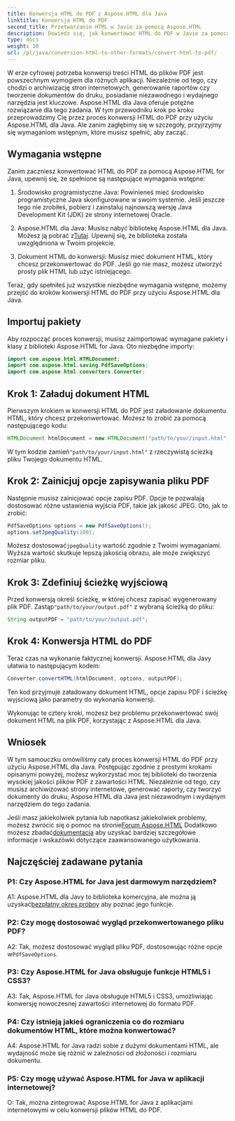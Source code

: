 ```yaml
---
title: Konwersja HTML do PDF z Aspose.HTML dla Java
linktitle: Konwersja HTML do PDF
second_title: Przetwarzanie HTML w Javie za pomocą Aspose.HTML
description: Dowiedz się, jak konwertować HTML do PDF w Javie za pomocą Aspose.HTML. Twórz wysokiej jakości pliki PDF z treści HTML bez wysiłku.
type: docs
weight: 10
url: /pl/java/conversion-html-to-other-formats/convert-html-to-pdf/
---
```

W erze cyfrowej potrzeba konwersji treści HTML do plików PDF jest powszechnym wymogiem dla różnych aplikacji. Niezależnie od tego, czy chodzi o archiwizację stron internetowych, generowanie raportów czy tworzenie dokumentów do druku, posiadanie niezawodnego i wydajnego narzędzia jest kluczowe. Aspose.HTML dla Java oferuje potężne rozwiązanie dla tego zadania. W tym przewodniku krok po kroku przeprowadzimy Cię przez proces konwersji HTML do PDF przy użyciu Aspose.HTML dla Java. Ale zanim zagłębimy się w szczegóły, przyjrzyjmy się wymaganiom wstępnym, które musisz spełnić, aby zacząć.

## Wymagania wstępne

Zanim zaczniesz konwertować HTML do PDF za pomocą Aspose.HTML for Java, upewnij się, że spełnione są następujące wymagania wstępne:

1. Środowisko programistyczne Java: Powinieneś mieć środowisko programistyczne Java skonfigurowane w swoim systemie. Jeśli jeszcze tego nie zrobiłeś, pobierz i zainstaluj najnowszą wersję Java Development Kit (JDK) ze strony internetowej Oracle.

2.  Aspose.HTML dla Java: Musisz nabyć bibliotekę Aspose.HTML dla Java. Możesz ją pobrać z[Tutaj](https://releases.aspose.com/html/java/). Upewnij się, że biblioteka została uwzględniona w Twoim projekcie.

3. Dokument HTML do konwersji: Musisz mieć dokument HTML, który chcesz przekonwertować do PDF. Jeśli go nie masz, możesz utworzyć prosty plik HTML lub użyć istniejącego.

Teraz, gdy spełniłeś już wszystkie niezbędne wymagania wstępne, możemy przejść do kroków konwersji HTML do PDF przy użyciu Aspose.HTML dla Java.

## Importuj pakiety

Aby rozpocząć proces konwersji, musisz zaimportować wymagane pakiety i klasy z biblioteki Aspose.HTML for Java. Oto niezbędne importy:

```java
import com.aspose.html.HTMLDocument;
import com.aspose.html.saving.PdfSaveOptions;
import com.aspose.html.converters.Converter;
```

## Krok 1: Załaduj dokument HTML

Pierwszym krokiem w konwersji HTML do PDF jest załadowanie dokumentu HTML, który chcesz przekonwertować. Możesz to zrobić za pomocą następującego kodu:

```java
HTMLDocument htmlDocument = new HTMLDocument("path/to/your/input.html");
```

 W tym kodzie zamień`"path/to/your/input.html"` z rzeczywistą ścieżką pliku Twojego dokumentu HTML.

## Krok 2: Zainicjuj opcje zapisywania pliku PDF

Następnie musisz zainicjować opcje zapisu PDF. Opcje te pozwalają dostosować różne ustawienia wyjścia PDF, takie jak jakość JPEG. Oto, jak to zrobić:

```java
PdfSaveOptions options = new PdfSaveOptions();
options.setJpegQuality(100);
```

 Możesz dostosować`jpegQuality` wartość zgodnie z Twoimi wymaganiami. Wyższa wartość skutkuje lepszą jakością obrazu, ale może zwiększyć rozmiar pliku.

## Krok 3: Zdefiniuj ścieżkę wyjściową

 Przed konwersją określ ścieżkę, w której chcesz zapisać wygenerowany plik PDF. Zastąp`"path/to/your/output.pdf"` z wybraną ścieżką do pliku:

```java
String outputPDF = "path/to/your/output.pdf";
```

## Krok 4: Konwersja HTML do PDF

Teraz czas na wykonanie faktycznej konwersji. Aspose.HTML dla Javy ułatwia to następującym kodem:

```java
Converter.convertHTML(htmlDocument, options, outputPDF);
```

Ten kod przyjmuje załadowany dokument HTML, opcje zapisu PDF i ścieżkę wyjściową jako parametry do wykonania konwersji.

Wykonując te cztery kroki, możesz bez problemu przekonwertować swój dokument HTML na plik PDF, korzystając z Aspose.HTML dla Java.

## Wniosek

W tym samouczku omówiliśmy cały proces konwersji HTML do PDF przy użyciu Aspose.HTML dla Java. Postępując zgodnie z prostymi krokami opisanymi powyżej, możesz wykorzystać moc tej biblioteki do tworzenia wysokiej jakości plików PDF z zawartości HTML. Niezależnie od tego, czy musisz archiwizować strony internetowe, generować raporty, czy tworzyć dokumenty do druku, Aspose.HTML dla Java jest niezawodnym i wydajnym narzędziem do tego zadania.

 Jeśli masz jakiekolwiek pytania lub napotkasz jakiekolwiek problemy, możesz zwrócić się o pomoc na stronie[Forum Aspose.HTML](https://forum.aspose.com/) Dodatkowo możesz zbadać[dokumentacja](https://reference.aspose.com/html/java/) aby uzyskać bardziej szczegółowe informacje i wskazówki dotyczące zaawansowanego użytkowania.

## Najczęściej zadawane pytania

### P1: Czy Aspose.HTML for Java jest darmowym narzędziem?
   
 A1: Aspose.HTML dla Javy to biblioteka komercyjna, ale można ją uzyskać[bezpłatny okres próbny](https://releases.aspose.com/) aby poznać jego funkcje.

### P2: Czy mogę dostosować wygląd przekonwertowanego pliku PDF?

 A2: Tak, możesz dostosować wygląd pliku PDF, dostosowując różne opcje w`PdfSaveOptions`.

### P3: Czy Aspose.HTML for Java obsługuje funkcje HTML5 i CSS3?

A3: Tak, Aspose.HTML for Java obsługuje HTML5 i CSS3, umożliwiając konwersję nowoczesnej zawartości internetowej do formatu PDF.

### P4: Czy istnieją jakieś ograniczenia co do rozmiaru dokumentów HTML, które można konwertować?

A4: Aspose.HTML for Java radzi sobie z dużymi dokumentami HTML, ale wydajność może się różnić w zależności od złożoności i rozmiaru dokumentu.

### P5: Czy mogę używać Aspose.HTML for Java w aplikacji internetowej?

O: Tak, można zintegrować Aspose.HTML for Java z aplikacjami internetowymi w celu konwersji plików HTML do PDF.